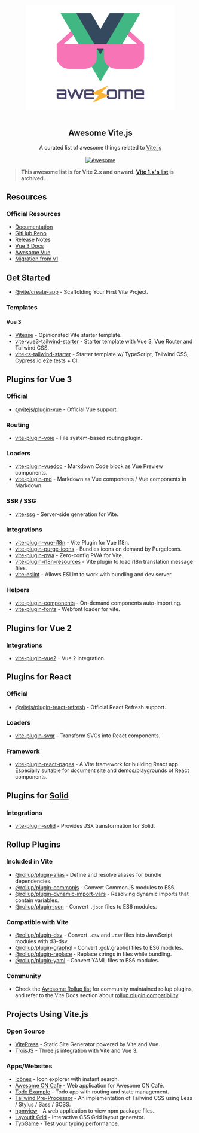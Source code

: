 <!--lint disable awesome-heading awesome-git-repo-age awesome-github awesome-toc double-link-->

<p align="center">
  <br>
  <img width="400" src="./assets/logo.svg" alt="logo of awesome-vite repository">
  <br>
  <br>
</p>

<h2 align='center'>Awesome Vite.js</h2>

<p align='center'>
A curated list of awesome things related to <a href='https://github.com/vitejs/vite'>Vite.js</a>
<br><br>

<a href='https://github.com/sindresorhus/awesome'>
<img src='https://cdn.rawgit.com/sindresorhus/awesome/d7305f38d29fed78fa85652e3a63e154dd8e8829/media/badge.svg' alt='Awesome'>
</a>
</p>

<!--lint ignore-->
> **This awesome list is for Vite 2.x and onward. [Vite 1.x's list](./README.legacy.md) is archived.**

## Resources

### Official Resources

- [Documentation](https://vitejs.dev/)
- [GitHub Repo](https://github.com/vitejs/vite)
- [Release Notes](https://github.com/vitejs/vite/blob/main/packages/vite/CHANGELOG.md)
- [Vue 3 Docs](https://v3.vuejs.org/)
- [Awesome Vue](https://github.com/vuejs/awesome-vue)
- [Migration from v1](https://vitejs.dev/guide/migration.html)

<!--
### Tutorials

- []()
-->

## Get Started

- [@vite/create-app](https://github.com/vitejs/vite/tree/main/packages/create-app) - Scaffolding Your First Vite Project.

### Templates

#### Vue 3

- [Vitesse](https://github.com/antfu/vitesse) - Opinionated Vite starter template.
- [vite-vue3-tailwind-starter](https://github.com/web2033/vite-vue3-tailwind-starter) - Starter template with Vue 3, Vue Router and Tailwind CSS.
- [vite-ts-tailwind-starter](https://github.com/Uninen/vite-ts-tailwind-starter) - Starter template w/ TypeScript, Tailwind CSS, Cypress.io e2e tests + CI.

<!--
#### React

- []()
-->

## Plugins for Vue 3

### Official

- [@vitejs/plugin-vue](https://github.com/vitejs/vite/tree/main/packages/plugin-vue) - Official Vue support.

### Routing

- [vite-plugin-voie](https://github.com/vamplate/vite-plugin-voie) - File system-based routing plugin.

### Loaders

- [vite-plugin-vuedoc](https://github.com/JasKang/vite-plugin-vuedoc) - Markdown Code block as Vue Preview components.
- [vite-plugin-md](https://github.com/antfu/vite-plugin-md) - Markdown as Vue components / Vue components in Markdown.

### SSR / SSG

- [vite-ssg](https://github.com/antfu/vite-ssg) - Server-side generation for Vite.

<!--
### Testing

- []()
-->

### Integrations

- [vite-plugin-vue-i18n](https://github.com/intlify/vite-plugin-vue-i18n) - Vite Plugin for Vue I18n.
- [vite-plugin-purge-icons](https://github.com/antfu/purge-icons/tree/main/packages/vite-plugin-purge-icons) - Bundles icons on demand by PurgeIcons.
- [vite-plugin-pwa](https://github.com/antfu/vite-plugin-pwa) - Zero-config PWA for Vite.
- [vite-plugin-i18n-resources](https://github.com/fvena/vite-plugin-i18n-resources) - Vite plugin to load i18n translation message files.
- [vite-eslint](https://github.com/ehutch79/vite-eslint) - Allows ESLint to work with bundling and dev server.

<!--
### Resolvers

- []()

### Transformers

- []()
-->

### Helpers

- [vite-plugin-components](https://github.com/antfu/vite-plugin-components) - On-demand components auto-importing.
- [vite-plugin-fonts](https://github.com/stafyniaksacha/vite-plugin-fonts) - Webfont loader for vite.

## Plugins for Vue 2

### Integrations

- [vite-plugin-vue2](https://github.com/underfin/vite-plugin-vue2) - Vue 2 integration.

## Plugins for React

### Official

- [@vitejs/plugin-react-refresh](https://github.com/vitejs/vite/tree/main/packages/plugin-react-refresh) - Official React Refresh support.

### Loaders

- [vite-plugin-svgr](https://github.com/pd4d10/vite-plugin-svgr) - Transform SVGs into React components.

### Framework

- [vite-plugin-react-pages](https://github.com/vitejs/vite-plugin-react-pages) - A Vite framework for building React app. Especially suitable for document site and demos/playgrounds of React components.

<!--
## Plugins for Svelte

- [svite](https://github.com/dominikg/svite) - Svelte integration.
- [vite-plugin-svelte](https://github.com/intrnl/vite-plugin-svelte) - Svelte integration.
-->

## Plugins for [Solid](https://github.com/ryansolid/solid)

### Integrations

- [vite-plugin-solid](https://github.com/amoutonbrady/vite-plugin-solid) - Provides JSX transformation for Solid.

## Rollup Plugins

### Included in Vite

- [@rollup/plugin-alias](https://github.com/rollup/plugins/blob/master/packages/alias) - Define and resolve aliases for bundle dependencies.
- [@rollup/plugin-commonjs](https://github.com/rollup/plugins/blob/master/packages/commonjs) - Convert CommonJS modules to ES6.
- [@rollup/plugin-dynamic-import-vars](https://github.com/rollup/plugins/blob/master/packages/dynamic-import-vars) - Resolving dynamic imports that contain variables.
- [@rollup/plugin-json](https://github.com/rollup/plugins/blob/master/packages/json) - Convert `.json` files to ES6 modules.

### Compatible with Vite

- [@rollup/plugin-dsv](https://github.com/rollup/plugins/blob/master/packages/dsv) - Convert `.csv` and `.tsv` files into JavaScript modules with d3-dsv.
- [@rollup/plugin-graphql](https://github.com/rollup/plugins/blob/master/packages/graphql) - Convert .gql/.graphql files to ES6 modules.
- [@rollup/plugin-replace](https://github.com/rollup/plugins/tree/master/packages/replace) - Replace strings in files while bundling.
- [@rollup/plugin-yaml](https://github.com/rollup/plugins/blob/master/packages/yaml) - Convert YAML files to ES6 modules.

### Community

- Check the [Awesome Rollup list](https://github.com/rollup/awesome) for community maintained rollup plugins, and refer to the Vite Docs section about [rollup plugin compatibility](https://vitejs.dev/guide/api-plugin.html#rollup-plugin-compatiblity).

## Projects Using Vite.js

### Open Source

- [VitePress](https://github.com/vuejs/vitepress) - Static Site Generator powered by Vite and Vue.
- [TroisJS](https://github.com/troisjs/trois) - Three.js integration with Vite and Vue 3.

### Apps/Websites

- [Icônes](https://github.com/antfu/icones) - Icon explorer with instant search.
- [Awesome CN Café](https://github.com/antfu/awesome-cn-cafe-web) - Web application for Awesome CN Café.
- [Todo Example](https://github.com/beary/vite-example) - Todo app with routing and state management.
- [Tailwind Pre-Processor](https://github.com/xiaoluoboding/tailwind-pre-processor) - An implementation of Tailwind CSS using Less / Stylus / Sass / SCSS.
- [npmview](https://github.com/pd4d10/npmview) - A web application to view npm package files.
- [Layoutit Grid](https://github.com/Leniolabs/layoutit-grid) - Interactive CSS Grid layout generator.
- [TypGame](https://github.com/rupamkairi/TypGame) - Test your typing performance.

<!--
### Commercial Products

> TODO

### Enterprise Usage

> TODO

-->
